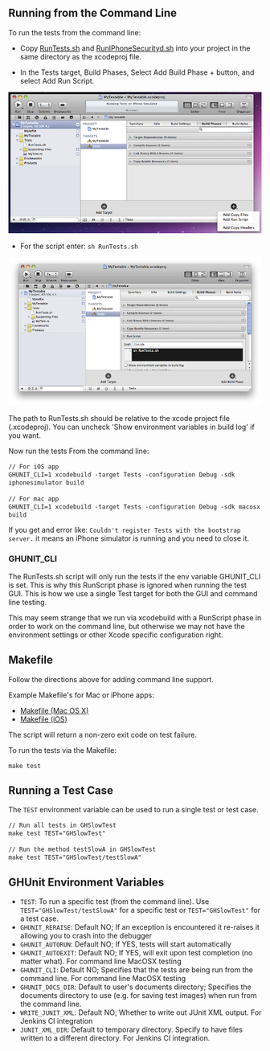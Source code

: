 ## Running from the Command Line

To run the tests from the command line:

- Copy [RunTests.sh](http://github.com/gabriel/gh-unit/tree/master/Scripts/RunTests.sh) and [RunIPhoneSecurityd.sh](http://github.com/gabriel/gh-unit/tree/master/Scripts/RunIPhoneSecurityd.sh) into your project in the same directory as the xcodeproj file.

- In the Tests target, Build Phases, Select Add Build Phase + button, and select Add Run Script.

![Add Build Phase](images/cli_2_add_build_phase.png)

- For the script enter: `sh RunTests.sh`

![Configure Build Phase](images/cli_3_configure_phase.png)

The path to RunTests.sh should be relative to the xcode project file (.xcodeproj). You can uncheck 'Show environment variables in build log' if you want.

Now run the tests From the command line:

    // For iOS app
    GHUNIT_CLI=1 xcodebuild -target Tests -configuration Debug -sdk iphonesimulator build

    // For mac app
    GHUNIT_CLI=1 xcodebuild -target Tests -configuration Debug -sdk macosx build	

If you get and error like: `Couldn't register Tests with the bootstrap server.` it means an iPhone simulator is running and you need to close it.

### GHUNIT_CLI

The RunTests.sh script will only run the tests if the env variable GHUNIT_CLI is set. This is why this RunScript phase is ignored when running the test GUI. This is how we use a single Test target for both the GUI and command line testing.

This may seem strange that we run via xcodebuild with a RunScript phase in order to work on the command line, but otherwise we may not have the environment settings or other Xcode specific configuration right.

## Makefile

Follow the directions above for adding command line support.

Example Makefile's for Mac or iPhone apps:

- [Makefile (Mac OS X)](http://github.com/gabriel/gh-unit/tree/master/Project/Makefile.example)
- [Makefile (iOS)](http://github.com/gabriel/gh-unit/tree/master/Project-iOS/Makefile.example)

The script will return a non-zero exit code on test failure.

To run the tests via the Makefile:

    make test

## Running a Test Case

The `TEST` environment variable can be used to run a single test or test case.

    // Run all tests in GHSlowTest
    make test TEST="GHSlowTest"

    // Run the method testSlowA in GHSlowTest	
    make test TEST="GHSlowTest/testSlowA"

## GHUnit Environment Variables

- `TEST`: To run a specific test (from the command line). Use `TEST="GHSlowTest/testSlowA"` for a specific test or `TEST="GHSlowTest"` for a test case.
- `GHUNIT_RERAISE`: Default NO; If an exception is encountered it re-raises it allowing you to crash into the debugger
- `GHUNIT_AUTORUN`: Default NO; If YES, tests will start automatically
- `GHUNIT_AUTOEXIT`: Default NO; If YES, will exit upon test completion (no matter what). For command line MacOSX testing
- `GHUNIT_CLI`: Default NO; Specifies that the tests are being run from the command line. For command line MacOSX testing
- `GHUNIT_DOCS_DIR`: Default to user's documents directory; Specifies the documents directory to use (e.g. for saving test images) when run from the command line.
- `WRITE_JUNIT_XML`: Default NO; Whether to write out JUnit XML output. For Jenkins CI integration
- `JUNIT_XML_DIR`: Default to temporary directory. Specify to have files written to a different directory. For Jenkins CI integration.

